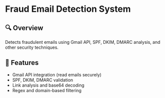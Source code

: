 # Fraud Email Detection System

## 🔍 Overview
Detects fraudulent emails using Gmail API, SPF, DKIM, DMARC analysis, and other security techniques.

## 🚀 Features
- Gmail API integration (read emails securely)
- SPF, DKIM, DMARC validation
- Link analysis and base64 decoding
- Regex and domain-based filtering


